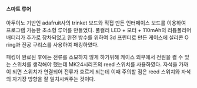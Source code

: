 #### 스마트 루어
아두이노 기반인 adafruit사의 trinket 보드와 직접 만든 인터페이스 보드를 이용하여 프로그램 가능한 초소형 루어를 만들었다. 풀컬러 LED + 모터 + 110mAh의 리튬폴리머 배터리가 추가로 장차되었고 완전 방수를 위하여 3d 프린터로 만든 케이스에 실리콘 O ring과 진공 구리스를 사용하여 패킹하였다.

패킹이 완료된 후에는 전류를 소모하지 않게 하기위해 케이스 외부에서 전원을 켤 수 있는 스위치를 생각해야 했는데 MK24시리즈의 reed 스위치를 사용하였다. 자석을 가까이 되면 스위치가 연결되어 전류가 흐르게 되는데 이때 주의할 점은 reed 스위치와 자석의 자기장 방향을 잘 일치시켜주는 것이다.
